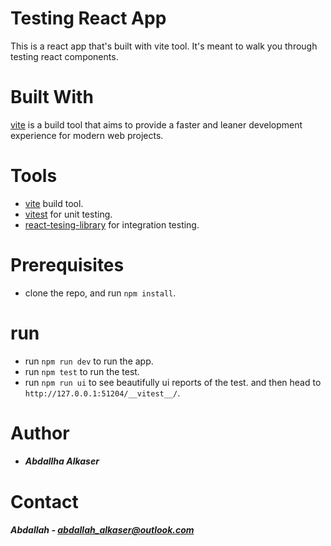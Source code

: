 # Testing React App
This is a react app that's built with vite tool. It's meant to walk you through testing react components.

# Built With
[vite](https://vitejs.dev/guide/) is a build tool that aims to provide a faster and leaner development experience for modern web projects.

# Tools
- [vite](https://vitejs.dev/guide/) build tool.
- [vitest](https://vitest.dev/guide/ui.html) for unit testing.
- [react-tesing-library](https://testing-library.com/docs/react-testing-library/example-intro) for integration testing.

# Prerequisites
- clone the repo, and run `npm install`.

# run
- run `npm run dev` to run the app.
- run `npm test` to run the test.
- run `npm run ui` to see beautifully ui reports of the test. and then head to `http://127.0.0.1:51204/__vitest__/`.

# Author
- ##### Abdallha Alkaser

# Contact
##### Abdallah - abdallah_alkaser@outlook.com
